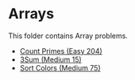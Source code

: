 # Arrays

This folder contains Array problems.

* [Count Primes (Easy 204)](/Arrays/3sum/)
* [3Sum (Medium 15)](/Arrays/3sum/)
* [Sort Colors (Medium 75)](/Arrays/dutch/)
